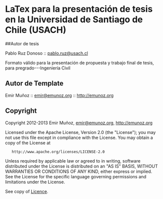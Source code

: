 # LaTex para la presentaci&oacute;n de tesis en la Universidad de Santiago de Chile (USACH)

##Autor de tesis

Pablo Ruz Donoso :: pablo.ruz@usach.cl


Formato v&aacute;lido para la presentaci&oacute;n de propuesta y trabajo final de tesis, para pregrado---Ingenier&iacute;a Civil


## Autor de Template

Emir Muñoz :: emir@emunoz.org :: http://emunoz.org

## Copyright

   Copyright 2012-2013 Emir Muñoz, emir@emunoz.org, http://emunoz.org

   Licensed under the Apache License, Version 2.0 (the "License");
   you may not use this file except in compliance with the License.
   You may obtain a copy of the License at

       http://www.apache.org/licenses/LICENSE-2.0

   Unless required by applicable law or agreed to in writing, software
   distributed under the License is distributed on an "AS IS" BASIS,
   WITHOUT WARRANTIES OR CONDITIONS OF ANY KIND, either express or implied.
   See the License for the specific language governing permissions and
   limitations under the License.

See copy of [Licence](https://github.com/emir-munoz/tesis-usach/blob/master/LICENSE).
